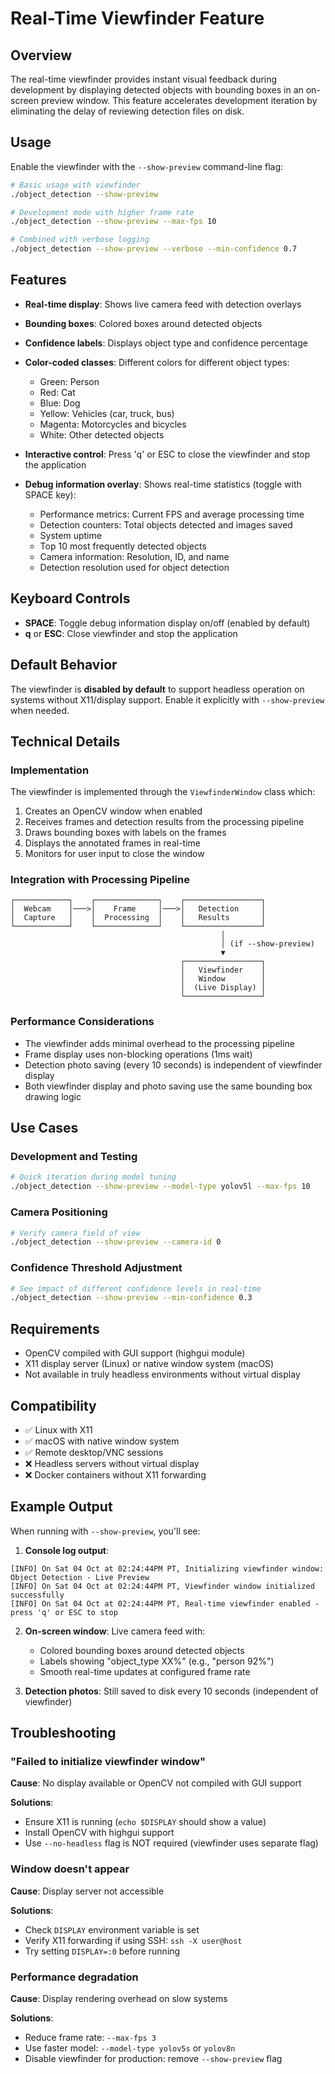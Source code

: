 # Real-Time Viewfinder Feature

## Overview

The real-time viewfinder provides instant visual feedback during development by displaying detected objects with bounding boxes in an on-screen preview window. This feature accelerates development iteration by eliminating the delay of reviewing detection files on disk.

## Usage

Enable the viewfinder with the `--show-preview` command-line flag:

```bash
# Basic usage with viewfinder
./object_detection --show-preview

# Development mode with higher frame rate
./object_detection --show-preview --max-fps 10

# Combined with verbose logging
./object_detection --show-preview --verbose --min-confidence 0.7
```

## Features

- **Real-time display**: Shows live camera feed with detection overlays
- **Bounding boxes**: Colored boxes around detected objects
- **Confidence labels**: Displays object type and confidence percentage
- **Color-coded classes**: Different colors for different object types:
  - Green: Person
  - Red: Cat
  - Blue: Dog
  - Yellow: Vehicles (car, truck, bus)
  - Magenta: Motorcycles and bicycles
  - White: Other detected objects

- **Interactive control**: Press 'q' or ESC to close the viewfinder and stop the application
- **Debug information overlay**: Shows real-time statistics (toggle with SPACE key):
  - Performance metrics: Current FPS and average processing time
  - Detection counters: Total objects detected and images saved
  - System uptime
  - Top 10 most frequently detected objects
  - Camera information: Resolution, ID, and name
  - Detection resolution used for object detection

## Keyboard Controls

- **SPACE**: Toggle debug information display on/off (enabled by default)
- **q** or **ESC**: Close viewfinder and stop the application

## Default Behavior

The viewfinder is **disabled by default** to support headless operation on systems without X11/display support. Enable it explicitly with `--show-preview` when needed.

## Technical Details

### Implementation

The viewfinder is implemented through the `ViewfinderWindow` class which:
1. Creates an OpenCV window when enabled
2. Receives frames and detection results from the processing pipeline
3. Draws bounding boxes with labels on the frames
4. Displays the annotated frames in real-time
5. Monitors for user input to close the window

### Integration with Processing Pipeline

```
┌────────────┐    ┌──────────────┐    ┌─────────────────┐
│  Webcam    │───>│    Frame     │───>│   Detection     │
│  Capture   │    │  Processing  │    │   Results       │
└────────────┘    └──────────────┘    └─────────────────┘
                                               │
                                               │ (if --show-preview)
                                               ▼
                                      ┌─────────────────┐
                                      │   Viewfinder    │
                                      │   Window        │
                                      │  (Live Display) │
                                      └─────────────────┘
```

### Performance Considerations

- The viewfinder adds minimal overhead to the processing pipeline
- Frame display uses non-blocking operations (1ms wait)
- Detection photo saving (every 10 seconds) is independent of viewfinder display
- Both viewfinder display and photo saving use the same bounding box drawing logic

## Use Cases

### Development and Testing

```bash
# Quick iteration during model tuning
./object_detection --show-preview --model-type yolov5l --max-fps 10
```

### Camera Positioning

```bash
# Verify camera field of view
./object_detection --show-preview --camera-id 0
```

### Confidence Threshold Adjustment

```bash
# See impact of different confidence levels in real-time
./object_detection --show-preview --min-confidence 0.3
```

## Requirements

- OpenCV compiled with GUI support (highgui module)
- X11 display server (Linux) or native window system (macOS)
- Not available in truly headless environments without virtual display

## Compatibility

- ✅ Linux with X11
- ✅ macOS with native window system
- ✅ Remote desktop/VNC sessions
- ❌ Headless servers without virtual display
- ❌ Docker containers without X11 forwarding

## Example Output

When running with `--show-preview`, you'll see:

1. **Console log output**:
```
[INFO] On Sat 04 Oct at 02:24:44PM PT, Initializing viewfinder window: Object Detection - Live Preview
[INFO] On Sat 04 Oct at 02:24:44PM PT, Viewfinder window initialized successfully
[INFO] On Sat 04 Oct at 02:24:44PM PT, Real-time viewfinder enabled - press 'q' or ESC to stop
```

2. **On-screen window**: Live camera feed with:
   - Colored bounding boxes around detected objects
   - Labels showing "object_type XX%" (e.g., "person 92%")
   - Smooth real-time updates at configured frame rate

3. **Detection photos**: Still saved to disk every 10 seconds (independent of viewfinder)

## Troubleshooting

### "Failed to initialize viewfinder window"

**Cause**: No display available or OpenCV not compiled with GUI support

**Solutions**:
- Ensure X11 is running (`echo $DISPLAY` should show a value)
- Install OpenCV with highgui support
- Use `--no-headless` flag is NOT required (viewfinder uses separate flag)

### Window doesn't appear

**Cause**: Display server not accessible

**Solutions**:
- Check `DISPLAY` environment variable is set
- Verify X11 forwarding if using SSH: `ssh -X user@host`
- Try setting `DISPLAY=:0` before running

### Performance degradation

**Cause**: Display rendering overhead on slow systems

**Solutions**:
- Reduce frame rate: `--max-fps 3`
- Use faster model: `--model-type yolov5s` or `yolov8n`
- Disable viewfinder for production: remove `--show-preview` flag
